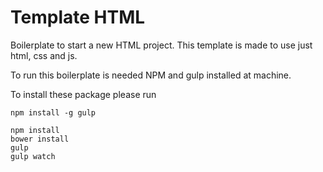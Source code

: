# Template HTML	
Boilerplate to start a new HTML project.
This template is made to use just html, css and js.

To run this boilerplate is needed NPM and gulp installed at machine.

To install these package please run

```
npm install -g gulp 
```

```
npm install 
bower install
gulp
gulp watch
```
